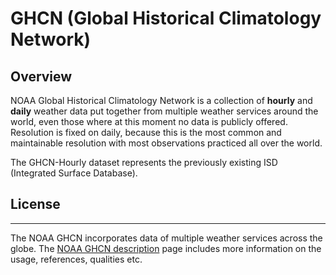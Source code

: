 # GHCN (Global Historical Climatology Network)

## Overview

NOAA Global Historical Climatology Network is a collection of **hourly** and **daily** weather data put together from multiple weather
services around the world, even those where at this moment no data is publicly offered. Resolution is fixed on daily,
because this is the most common and maintainable resolution with most observations practiced all over the world.

The GHCN-Hourly dataset represents the previously existing ISD (Integrated Surface Database).

## License
*******

The NOAA GHCN incorporates data of multiple weather services across the globe. The 
[NOAA GHCN description](https://www.ncei.noaa.gov/access/metadata/landing-page/bin/iso?id=gov.noaa.ncdc:C00861) page
includes more information on the usage, references, qualities etc.

